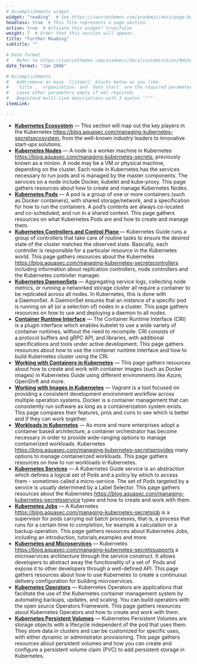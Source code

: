 ```yaml
---
# Accomplishments widget.
widget: "reading"  # See https://sourcethemes.com/academic/docs/page-builder/
headless: true  # This file represents a page section.
active: true  # Activate this widget? true/false
weight: 7  # Order that this section will appear.
title: "Further Reading"
subtitle: ""

# Date format
#   Refer to https://sourcethemes.com/academic/docs/customization/#date-format
date_format: "Jan 2006"

# Accomplishments.
#   Add/remove as many `[[item]]` blocks below as you like.
#   `title`, `organization` and `date_start` are the required parameters.
#   Leave other parameters empty if not required.
#   Begin/end multi-line descriptions with 3 quotes `"""`.
itemLink:

---
```


- **[Kubernetes Ecosystem](/display/containers/kubernetes+ecosystem)**  — This section will&nbsp;map out the key players in the Kubernetes  https://blog.aquasec.com/managing-kubernetes-secretsecosystem, from the well-known industry leaders to innovative start-ups solutions.
- **[Kubernetes Nodes](/display/containers/kubernetes+nodes)**  — A&nbsp;node is a worker machine in Kubernetes https://blog.aquasec.com/managing-kubernetes-secrets, previously known as a&nbsp;minion. A node may be a VM or physical machine, depending on the cluster. Each node in Kubernetes has the services necessary to run&nbsp;pods&nbsp;and is managed by the master components. The services on a node include Docker, kubelet and kube-proxy. This page gathers resources about how to create and manage Kubernetes&nbsp;Nodes.
- **[Kubernetes Pods](/display/containers/kubernetes+pods)**  — A&nbsp;pod  is a group of one or more containers (such as Docker containers), with shared storage/network, and a specification for how to run the containers. A pod’s contents are always co-located and co-scheduled, and run in a shared context. This page gathers resources on what Kubernetes Pods are and how to create and manage them.
- **[Kubernetes Controllers and Control Plane ](/display/containers/kubernetes+controllers+and+control+plane)**  — Kubernetes Guide runs a group of&nbsp;controllers that take care of routine tasks to ensure the desired state of the cluster matches the observed state. Basically,&nbsp;each controller is responsible for a particular resource in the Kubernetes world. This page gathers resources about&nbsp;the Kubernetes  https://blog.aquasec.com/managing-kubernetes-secretscontrollers including information about replication controllers, node controllers and the Kubernetes controller manager.
- **[Kubernetes DaemonSets](/display/containers/kubernetes+daemonSets)**  — Aggregating service logs, collecting node metrics, or running a networked storage cluster all require a container to be replicated across all nodes. In Kubernetes, this is done with a&nbsp;DaemonSet. A DaemonSet ensures that an instance of a specific pod is running on all (or a selection of) nodes in a cluster. This page gathers resources on how to use and deploying a daemon to all nodes.
- **[Container Runtime Interface](/display/containers/container+runtime+interface)**  — The&nbsp;Container Runtime Interface&nbsp;(CRI) is a plugin interface which enables kubelet to use a wide variety of container runtimes, without the need to recompile. CRI consists of a&nbsp;protocol buffers&nbsp;and&nbsp;gRPC API, and&nbsp;libraries, with additional specifications and tools under active development. This page gathers resources about how to use the container runtime interface and how to build Kubernetes cluster using the CRI.
- **[Working with Containers in Kubernetes](/display/containers/working+with+containers+in+kubernetes)**  — This page gathers resources about how to create and work with container images (such as Docker images) in Kubernetes Guide using different environments like Azure, OpenShift and more.
- **[Working with Images in Kubernetes](/display/containers/Working+with+Images+in+Kubernetes)**  — Vagrant is a tool focused on providing a consistent development environment workflow across multiple operation systems. Docker is a container management that can consistently run software as long as a containerization system exists. This page compares their features, pros and cons to see which is better and if they can work together.
- **[Workloads in Kubernetes](/display/containers/workloads+in+kubernetes)**  — As more and more enterprises adopt a container based architecture, a container orchestrator has become necessary in order to provide wide-ranging options to manage containerized workloads. Kubernetes  https://blog.aquasec.com/managing-kubernetes-secretsprovides many options to manage containerized workloads. This page gathers resources on how to run workloads in Kubernetes.
- **[Kubernetes Services](/display/containers/kubernetes+services)**  — A Kubernetes Guide service is an abstraction which defines a logical set of Pods and a policy by which to access them - sometimes called a micro-service. The set of&nbsp;Pods&nbsp;targeted by a service is usually determined by a Label Selector. This page gathers resources about the Kubernetes  https://blog.aquasec.com/managing-kubernetes-secretsservice types and how to create and work with them.
- **[Kubernetes Jobs](/display/containers/kubernetes+jobs)**  — A Kubernetes&nbsp;  https://blog.aquasec.com/managing-kubernetes-secretsjob is a supervisor for pods carrying out batch processes, that is, a process that runs for a certain time to completion, for example a calculation or a backup operation. This page gathers resources about Kubernetes Jobs, including an introduction, tutorials,examples and more.
- **[Kubernetes and Microservices](/display/containers/kubernetes+and+microservices)**  — Kubernetes  https://blog.aquasec.com/managing-kubernetes-secretssupports a microservices architecture through the service construct. It allows developers to abstract away the functionality of a set of&nbsp; Pods  and expose it to other developers through a well-defined API. This page gathers resources about how to use Kubernetes to create a continuous delivery configuration for building microservices.
- **[Kubernetes Operators](/display/containers/Kubernetes+Operators)**  — Kubernetes Operators are applications that facilitate the use of the Kubernetes container management system by automating backups, updates, and scaling. You can build operators with the open source Operators Framework. This page gathers resources about Kubernetes Operators and how to create and work with them.
- **[Kubernetes Persistent Volumes](/display/containers/Kubernetes+Persistent+Volumes)**  — Kubernetes Persistent Volumes are storage objects with a lifecycle independent of the pod that uses them. They store data in clusters and can be customized for specific uses, with either dynamic or administrator provisioning. This page gathers resources about persistent volumes and how you can create and configure a persistent volume claim (PVC) to add persistent storage in Kubernetes.




